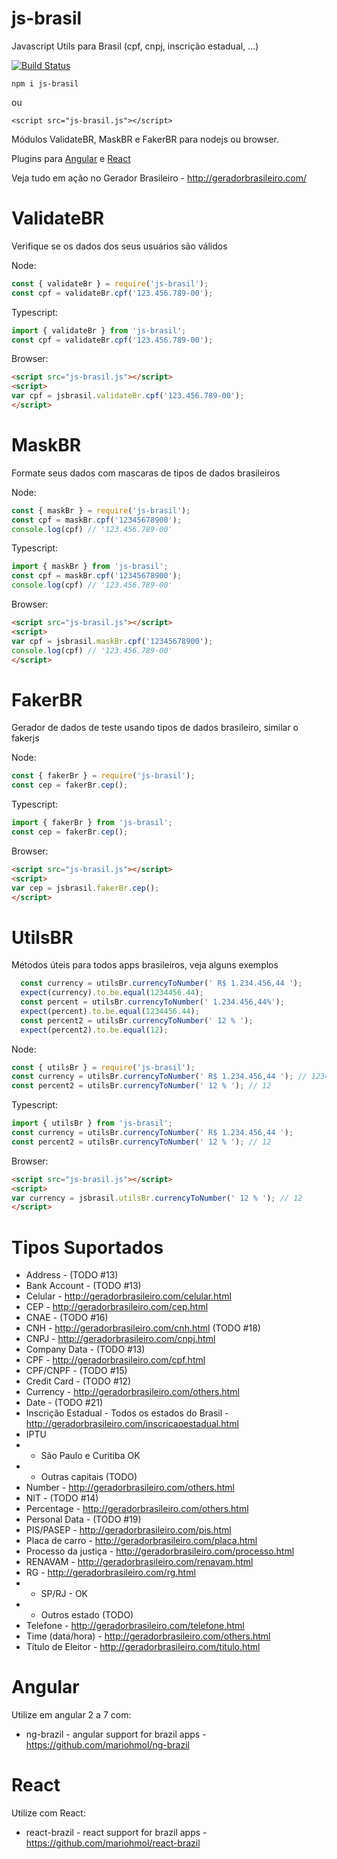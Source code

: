 # js-brasil

Javascript Utils para Brasil (cpf, cnpj, inscrição estadual,  ...)


[![Build Status](https://travis-ci.org/mariohmol/js-brasil.svg?branch=master)](https://travis-ci.org/mariohmol/js-brasil)


`npm i js-brasil` 

 ou 

`<script src="js-brasil.js"></script>`

Módulos ValidateBR, MaskBR e FakerBR para nodejs ou browser.

Plugins para [Angular](https://github.com/mariohmol/ng-brazil) e 
[React](https://github.com/mariohmol/react-brazil)

Veja tudo em ação no Gerador Brasileiro - http://geradorbrasileiro.com/



# ValidateBR

Verifique se os dados dos seus usuários são válidos

Node:
```js
const { validateBr } = require('js-brasil');
const cpf = validateBr.cpf('123.456.789-00');
```

Typescript:
```ts
import { validateBr } from 'js-brasil';
const cpf = validateBr.cpf('123.456.789-00');
```

Browser:
```html
<script src="js-brasil.js"></script>
<script>
var cpf = jsbrasil.validateBr.cpf('123.456.789-00');
</script>  
```


# MaskBR

Formate seus dados com mascaras de tipos de dados brasileiros

Node:
```js
const { maskBr } = require('js-brasil');
const cpf = maskBr.cpf('12345678900'); 
console.log(cpf) // '123.456.789-00'
```

Typescript:
```ts
import { maskBr } from 'js-brasil';
const cpf = maskBr.cpf('12345678900'); 
console.log(cpf) // '123.456.789-00'
```

Browser:
```html
<script src="js-brasil.js"></script>
<script>
var cpf = jsbrasil.maskBr.cpf('12345678900'); 
console.log(cpf) // '123.456.789-00'
</script>  
```




# FakerBR

Gerador de dados de teste usando tipos de dados brasileiro, similar o fakerjs

Node:
```js
const { fakerBr } = require('js-brasil');
const cep = fakerBr.cep();
```

Typescript:
```ts
import { fakerBr } from 'js-brasil';
const cep = fakerBr.cep();
```

Browser:
```html
<script src="js-brasil.js"></script>
<script>
var cep = jsbrasil.fakerBr.cep();
</script>  
```


# UtilsBR

Métodos úteis para todos apps brasileiros, veja alguns exemplos

```ts
  const currency = utilsBr.currencyToNumber(' R$ 1.234.456,44 ');
  expect(currency).to.be.equal(1234456.44);
  const percent = utilsBr.currencyToNumber(' 1.234.456,44%');
  expect(percent).to.be.equal(1234456.44);
  const percent2 = utilsBr.currencyToNumber(' 12 % ');
  expect(percent2).to.be.equal(12);
```

Node:
```js
const { utilsBr } = require('js-brasil');
const currency = utilsBr.currencyToNumber(' R$ 1.234.456,44 '); // 1234456.44
const percent2 = utilsBr.currencyToNumber(' 12 % '); // 12
```

Typescript:
```ts
import { utilsBr } from 'js-brasil';
const currency = utilsBr.currencyToNumber(' R$ 1.234.456,44 ');
const percent2 = utilsBr.currencyToNumber(' 12 % '); // 12
```

Browser:
```html
<script src="js-brasil.js"></script>
<script>
var currency = jsbrasil.utilsBr.currencyToNumber(' 12 % '); // 12
</script>  
```



# Tipos Suportados

* Address - (TODO #13)
* Bank Account - (TODO #13)
* Celular - http://geradorbrasileiro.com/celular.html
* CEP - http://geradorbrasileiro.com/cep.html
* CNAE - (TODO #16)
* CNH - http://geradorbrasileiro.com/cnh.html (TODO #18)
* CNPJ - http://geradorbrasileiro.com/cnpj.html
* Company Data - (TODO #13)
* CPF - http://geradorbrasileiro.com/cpf.html
* CPF/CNPF - (TODO #15)
* Credit Card - (TODO #12)
* Currency - http://geradorbrasileiro.com/others.html
* Date - (TODO #21)
* Inscrição Estadual - Todos os estados do Brasil - http://geradorbrasileiro.com/inscricaoestadual.html 
* IPTU
* * São Paulo e Curitiba OK
* * Outras capitais (TODO)
* Number - http://geradorbrasileiro.com/others.html
* NIT - (TODO #14)
* Percentage - http://geradorbrasileiro.com/others.html
* Personal Data - (TODO #19)
* PIS/PASEP - http://geradorbrasileiro.com/pis.html
* Placa de carro - http://geradorbrasileiro.com/placa.html
* Processo da justiça - http://geradorbrasileiro.com/processo.html
* RENAVAM  - http://geradorbrasileiro.com/renavam.html
* RG  - http://geradorbrasileiro.com/rg.html
* * SP/RJ - OK
* * Outros estado (TODO)
* Telefone  - http://geradorbrasileiro.com/telefone.html
* Time (data/hora) - http://geradorbrasileiro.com/others.html
* Título de Eleitor  - http://geradorbrasileiro.com/titulo.html


# Angular 

Utilize em angular 2 a 7 com: 

* ng-brazil - angular support for brazil apps -  https://github.com/mariohmol/ng-brazil

# React 

Utilize com React: 

* react-brazil - react support for brazil apps -  https://github.com/mariohmol/react-brazil



